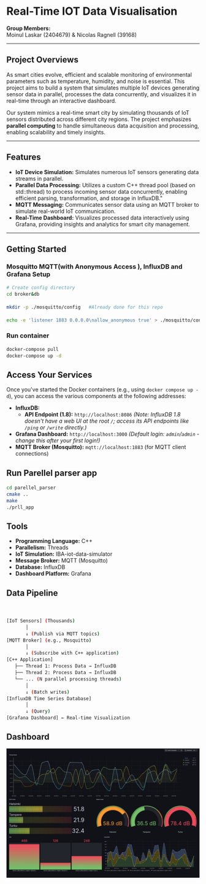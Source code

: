 # Real-Time IOT Data Visualisation

**Group Members:**  
Moinul Laskar (2404679) & Nicolas Ragnell (39168)

---

## Project Overviews

As smart cities evolve, efficient and scalable monitoring of environmental parameters such as temperature, humidity, and noise is essential. This project aims to build a system that simulates multiple IoT devices generating sensor data in parallel, processes the data concurrently, and visualizes it in real-time through an interactive dashboard.

Our system mimics a real-time smart city by simulating thousands of IoT sensors distributed across different city regions. The project emphasizes **parallel computing** to handle simultaneous data acquisition and processing, enabling scalability and timely insights.

---

## Features

- **IoT Device Simulation:** Simulates numerous IoT sensors generating data streams in parallel.
- **Parallel Data Processing:** Utilizes a custom C++ thread pool (based on std::thread) to process incoming sensor data concurrently, enabling efficient parsing, transformation, and storage in InfluxDB."
- **MQTT Messaging:** Communicates sensor data using an MQTT broker to simulate real-world IoT communication.
- **Real-Time Dashboard:** Visualizes processed data interactively using Grafana, providing insights and analytics for smart city management.

---


## Getting Started


### Mosquitto MQTT(with Anonymous Access ), InfluxDB and Grafana Setup

```bash
# Create config directory
cd broker&db

mkdir -p ./mosquitto/config   #Already done for this repo 

echo -e 'listener 1883 0.0.0.0\nallow_anonymous true' > ./mosquitto/config/mosquitto.conf #done
```
### Run container 
```bash
docker-compose pull
docker-compose up -d
```


## Access Your Services

Once you've started the Docker containers (e.g., using `docker compose up -d`), you can access the various components at the following addresses:

* **InfluxDB:**
    * **API Endpoint (1.8):** `http://localhost:8086`
        *(Note: InfluxDB 1.8 doesn't have a web UI at the root `/`; access its API endpoints like `/ping` or `/write` directly.)*
* **Grafana Dashboard:** `http://localhost:3000`
    *(Default login: `admin`/`admin` - change this after your first login!)*
* **MQTT Broker (Mosquitto):** `mqtt://localhost:1883` (for MQTT client connections)

## Run Parellel parser app

```bash
cd parellel_parser
cmake ..    
make
./prll_app
```

## Tools

- **Programming Language:** C++
- **Parallelism:** Threads 
- **IoT Simulation:** IBA-iot-data-simulator
- **Message Broker:** MQTT (Mosquitto)
- **Database:** InfluxDB
- **Dashboard Platform:** Grafana


## Data Pipeline
```bash


[IoT Sensors] (Thousands)
       │
       ↓ (Publish via MQTT topics)
[MQTT Broker] (e.g., Mosquitto)
       │
       ↓ (Subscribe with C++ application)
[C++ Application]
   ├── Thread 1: Process Data → InfluxDB
   ├── Thread 2: Process Data → InfluxDB
   └── ... (N parallel processing threads)
       │
       ↓ (Batch writes)
[InfluxDB Time Series Database]
       │
       ↓ (Query)
[Grafana Dashboard] ← Real-time Visualization

```

## Dashboard

![alt text](image.png)
